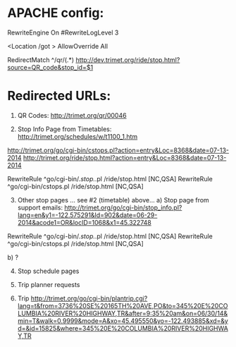 APACHE config:
==============

RewriteEngine On
#RewriteLogLevel 3

<Location /got >
    AllowOverride All
</Location>

RedirectMatch ^/qr/(.*) http://dev.trimet.org/ride/stop.html?source=QR_code&stop_id=$1


Redirected URLs:
================

1) QR Codes:    http://trimet.org/qr/00046


2) Stop Info Page from Timetables: http://trimet.org/schedules/w/t1100_1.htm

http://trimet.org/go/cgi-bin/cstops.pl?action=entry&Loc=8368&date=07-13-2014
http://trimet.org/ride/stop.html?action=entry&Loc=8368&date=07-13-2014

RewriteRule ^go/cgi-bin/.*stop.*.pl /ride/stop.html [NC,QSA]
RewriteRule ^go/cgi-bin/cstops.pl /ride/stop.html [NC,QSA]


3) Other stop pages … see #2 (timetable) above…
a) Stop page from support emails:
http://trimet.org/go/cgi-bin/stop_info.pl?lang=en&y1=-122.575291&Id=902&date=06-29-2014&acode1=OR&locID=1068&x1=45.322748

RewriteRule ^go/cgi-bin/.*stop.*.pl /ride/stop.html [NC,QSA]
RewriteRule ^go/cgi-bin/cstops.pl /ride/stop.html [NC,QSA]


b) ?


4) Stop schedule pages

5) Trip planner requests

6) Trip 
http://trimet.org/go/cgi-bin/plantrip.cgi?lang=t&from=3736%20SE%20165TH%20AVE,PO&to=345%20E%20COLUMBIA%20RIVER%20HIGHWAY,TR&after=9:35%20am&on=06/30/14&min=T&walk=0.9999&mode=A&xo=45.495550&yo=-122.493885&xd=&yd=&id=15825&where=345%20E%20COLUMBIA%20RIVER%20HIGHWAY,TR
